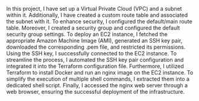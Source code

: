 In this project, I have set up a Virtual Private Cloud (VPC) and a subnet within it. Additionally, I have created a custom route table and associated the subnet with it. To enhance security, I configured the default/main route table. Moreover, I created a security group and configured the default security group settings. To deploy an EC2 instance, I fetched the appropriate Amazon Machine Image (AMI), generated an SSH key pair, downloaded the corresponding .pem file, and restricted its permissions. Using the SSH key, I successfully connected to the EC2 instance. To streamline the process, I automated the SSH key pair configuration and integrated it into the Terraform configuration file. Furthermore, I utilized Terraform to install Docker and run an nginx image on the EC2 instance. To simplify the execution of multiple shell commands, I extracted them into a dedicated shell script. Finally, I accessed the nginx web server through a web browser, ensuring the successful deployment of the infrastructure.

